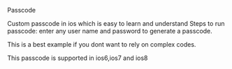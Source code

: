 Passcode

Custom passcode in ios which is easy to learn and understand
Steps to run passcode:
enter any user name and password to generate a passcode.

This is a best example if you dont want to rely on complex codes.

This passcode is supported in ios6,ios7 and ios8
